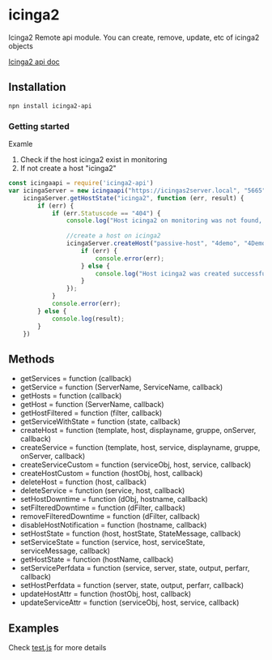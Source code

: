 # icinga2
Icinga2 Remote api module. You can create, remove, update, etc of icinga2 objects

[Icinga2 api doc](https://docs.icinga.com/icinga2/latest/doc/module/icinga2/chapter/icinga2-api)

## Installation

    npn install icinga2-api
    
### Getting started
Examle
1. Check if the host icinga2 exist in monitoring
2. If not create a host "icinga2"

``` js
const icingaapi = require('icinga2-api')
var icingaServer = new icingaapi("https://icingas2server.local", "5665", "apiUser", "apiUserPass");
    icingaServer.getHostState("icinga2", function (err, result) {
        if (err) {
            if (err.Statuscode == "404") {
                console.log("Host icinga2 on monitoring was not found, create one");
                
                //create a host on icinga2
                icingaServer.createHost("passive-host", "4demo", "4Demo Server", "adito", servername, function (err, result) {
                    if (err) {
                        console.error(err);
                    } else {
                        console.log("Host icinga2 was created successfull");
                    }
                });
            }
            console.error(err);
        } else {
            console.log(result);
        }
    })
```
## Methods
 - getServices = function (callback)
 - getService = function (ServerName, ServiceName, callback)
 - getHosts = function (callback)
 - getHost = function (ServerName, callback)
 - getHostFiltered = function (filter, callback)
 - getServiceWithState = function (state, callback)
 - createHost = function (template, host, displayname, gruppe, onServer, callback)
 - createService = function (template, host, service, displayname, gruppe, onServer, callback)
 - createServiceCustom = function (serviceObj, host, service, callback)
 - createHostCustom = function (hostObj, host, callback)
 - deleteHost = function (host, callback)
 - deleteService = function (service, host, callback)
 - setHostDowntime = function (dObj, hostname, callback)
 - setFilteredDowntime = function (dFilter, callback)
 - removeFilteredDowntime = function (dFilter, callback)
 - disableHostNotification = function (hostname, callback)
 - setHostState = function (host, hostState, StateMessage, callback)
 - setServiceState = function (service, host, serviceState, serviceMessage, callback)
 - getHostState = function (hostName, callback)
 - setServicePerfdata = function (service, server, state, output, perfarr, callback)
 - setHostPerfdata = function (server, state, output, perfarr, callback)
 - updateHostAttr = function (hostObj, host, callback)
 - updateServiceAttr = function (serviceObj, host, service, callback)

## Examples
Check [test.js](https://github.com/aditosoftware/nodejs-icinga2api/blob/master/test.js) for more details